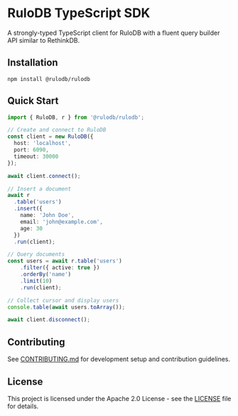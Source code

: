 # RuloDB TypeScript SDK

A strongly-typed TypeScript client for RuloDB with a fluent query builder API similar to RethinkDB.

## Installation

```shell
npm install @rulodb/rulodb
```

## Quick Start

```typescript
import { RuloDB, r } from '@rulodb/rulodb';

// Create and connect to RuloDB
const client = new RuloDB({
  host: 'localhost',
  port: 6090,
  timeout: 30000
});

await client.connect();

// Insert a document
await r
  .table('users')
  .insert({
    name: 'John Doe',
    email: 'john@example.com',
    age: 30
  })
  .run(client);

// Query documents
const users = await r.table('users')
    .filter({ active: true })
    .orderBy('name')
    .limit(10)
    .run(client);

// Collect cursor and display users
console.table(await users.toArray());

await client.disconnect();
```

## Contributing

See [CONTRIBUTING.md](https://github.com/rulodb/rulodb/blob/main/CONTRIBUTING.md) for development setup and contribution guidelines.

## License

This project is licensed under the Apache 2.0 License - see the [LICENSE](LICENSE) file for details.
